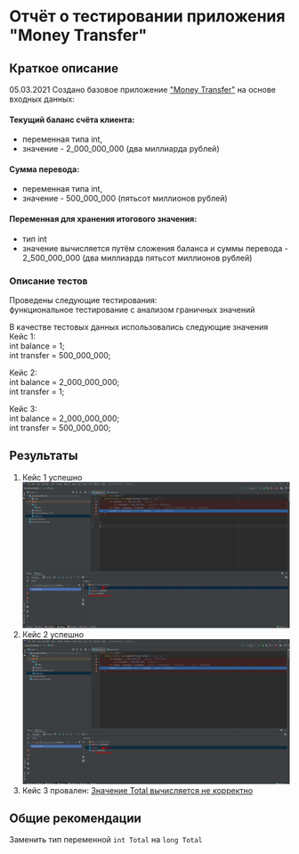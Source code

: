 # Отчёт о тестировании приложения "Money Transfer"

## Краткое описание

05.03.2021 Создано базовое приложение ["Money Transfer"](src/Main.java) на основе входных данных:

#### Текущий баланс счёта клиента:
- переменная типа int,
- значение - 2_000_000_000 (два миллиарда рублей)

#### Сумма перевода:
- переменная типа int,
- значение - 500_000_000 (пятьсот миллионов рублей)

#### Переменная для хранения итогового значения:
- тип int
- значение вычисляется путём сложения баланса и суммы перевода - 2_500_000_000 (два миллиарда пятьсот миллионов рублей)
  


### Описание тестов

Проведены следующие тестирования:  
функциональное тестирование с анализом граничных значений

В качестве тестовых данных использовались следующие значения  
Кейс 1:  
int balance = 1;  
int transfer = 500_000_000;

Кейс 2:  
int balance = 2_000_000_000;  
int transfer = 1;

Кейс 3:  
int balance = 2_000_000_000;  
int transfer = 500_000_000;

## Результаты

1. Кейс 1 успешно![Кейс 1 успешно](src/1.jpg)
2. Кейс 2 успешно![Кейс 2 успешно](src/2.jpg) 
3. Кейс 3 провален: [Значение Total вычисляется не корректно](https://github.com/DoroshenkoDenis/JavaHomeWork2_1/issues/1)

## Общие рекомендации
Заменить тип переменной `int Total` на `long Total`
